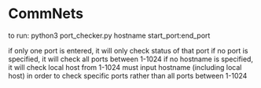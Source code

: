 # CommNets

to run:
python3 port_checker.py hostname start_port:end_port

if only one port is entered, it will only check status of that port
if no port is specified, it will check all ports between 1-1024
if no hostname is specified, it will check local host from 1-1024
must input hostname (including local host) in order to check specific ports rather than all ports between 1-1024

